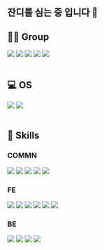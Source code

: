 ## 잔디를 심는 중 입니다 🌱 


<!-- https://dev.to/envoy_/150-badges-for-github-pnk#skills -->
<!-- https://simpleicons.org/ -->
**🤜🤛 Group**
---
<div>
  <img src="https://img.shields.io/badge/Slack-4A154B?style=for-the-badge&logo=slack&logoColor=white"/> 
  <img src="https://img.shields.io/badge/Jira-0052CC?style=for-the-badge&logo=Jira&logoColor=FFFFFF"/> 
  <img src="https://img.shields.io/badge/Bitbucket-0052CC?style=for-the-badge&logo=Bitbucket&logoColor=FFFFFF"/> 
  <img src="https://img.shields.io/badge/Confluence-172B4D?style=for-the-badge&logo=Confluence&logoColor=FFFFFF"/> 
  <img src="https://img.shields.io/badge/GitHub-100000?style=for-the-badge&logo=github&logoColor=white">
</div>
<br/>


**💻 OS**
---
<div>
  <img src="https://img.shields.io/badge/mac%20os-000000?style=for-the-badge&logo=apple&logoColor=white"> 
  <img src="https://img.shields.io/badge/Ubuntu-E95420?style=for-the-badge&logo=ubuntu&logoColor=white">
</div>
<br/>


**🚀 Skills**
---
<h3>COMMN</h3>  

<div>
  <img src="https://img.shields.io/badge/JavaScript-F7DF1E?style=for-the-badge&logo=javascript&logoColor=black"> 
  <img src="https://img.shields.io/badge/TypeScript-007ACC?style=for-the-badge&logo=typescript&logoColor=white"> 
  <img src="https://img.shields.io/badge/Markdown-000000?style=for-the-badge&logo=markdown&logoColor=white"> 
  <img src="https://img.shields.io/badge/Jest-323330?style=for-the-badge&logo=Jest&logoColor=white"> 
  <img src="https://img.shields.io/badge/eslint-3A33D1?style=for-the-badge&logo=eslint&logoColor=white">
</div>

<h3>FE</h3>  

<div>
  <img src="https://img.shields.io/badge/HTML5-E34F26?style=for-the-badge&logo=html5&logoColor=white"> 
  <img src="https://img.shields.io/badge/CSS-239120?&style=for-the-badge&logo=css3&logoColor=white"> 
  <img src="https://img.shields.io/badge/Sass-CC6699?style=for-the-badge&logo=sass&logoColor=white"> 
  <img src="https://img.shields.io/badge/Ant Design-0170FE?style=for-the-badge&logo=Ant+Design&logoColor=FFFFFF"> 
  <img src="https://img.shields.io/badge/React-222222?style=for-the-badge&logo=React&logoColor=61DAFB"> 
  <img src="https://img.shields.io/badge/Next.js-white?style=for-the-badge&logo=Next.js&logoColor=000000">
</div>

<h3>BE</h3>  

<div>
  <img src="https://img.shields.io/badge/Node.js-339933?style=for-the-badge&logo=Node.js&logoColor=FFFFFF"> 
  <img src="https://img.shields.io/badge/MySQL-005C84?style=for-the-badge&logo=mysql&logoColor=white"> 
  <img src="https://img.shields.io/badge/MongoDB-4EA94B?style=for-the-badge&logo=mongodb&logoColor=white"> 
  <img src="https://img.shields.io/badge/Google_Cloud-4285F4?style=for-the-badge&logo=google-cloud&logoColor=white">
</div>
